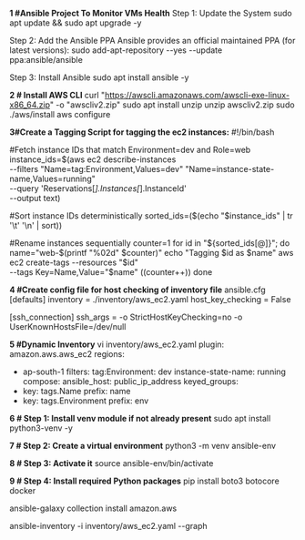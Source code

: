 **1 #Ansible Project To Monitor VMs Health**
Step 1: Update the System
sudo apt update && sudo apt upgrade -y

Step 2: Add the Ansible PPA
Ansible provides an official maintained PPA (for latest versions):
sudo add-apt-repository --yes --update ppa:ansible/ansible

Step 3: Install Ansible
sudo apt install ansible -y

**2 # Install AWS CLI**
curl "https://awscli.amazonaws.com/awscli-exe-linux-x86_64.zip" -o "awscliv2.zip"
sudo apt install unzip
unzip awscliv2.zip
sudo ./aws/install
aws configure

**3#Create a Tagging Script for tagging the ec2 instances:**
#!/bin/bash

#Fetch instance IDs that match Environment=dev and Role=web
instance_ids=$(aws ec2 describe-instances \
  --filters "Name=tag:Environment,Values=dev" "Name=instance-state-name,Values=running" \
  --query 'Reservations[*].Instances[*].InstanceId' \
  --output text)

#Sort instance IDs deterministically
sorted_ids=($(echo "$instance_ids" | tr '\t' '\n' | sort))

#Rename instances sequentially
counter=1
for id in "${sorted_ids[@]}"; do
  name="web-$(printf "%02d" $counter)"
  echo "Tagging $id as $name"
  aws ec2 create-tags --resources "$id" \
    --tags Key=Name,Value="$name"
  ((counter++))
done



**4 #Create config file for host checking of inventory file**
ansible.cfg
[defaults]
inventory = ./inventory/aws_ec2.yaml
host_key_checking = False

[ssh_connection]
ssh_args = -o StrictHostKeyChecking=no -o UserKnownHostsFile=/dev/null


**5 #Dynamic Inventory**
vi inventory/aws_ec2.yaml 
plugin: amazon.aws.aws_ec2
regions:
  - ap-south-1
filters:
  tag:Environment: dev
  instance-state-name: running
compose:
  ansible_host: public_ip_address
keyed_groups:
  - key: tags.Name
    prefix: name
  - key: tags.Environment
    prefix: env                               

**6 # Step 1: Install venv module if not already present**
sudo apt install python3-venv -y

**7 # Step 2: Create a virtual environment**
python3 -m venv ansible-env

**8 # Step 3: Activate it**
source ansible-env/bin/activate

**9 # Step 4: Install required Python packages**
pip install boto3 botocore docker

ansible-galaxy collection install amazon.aws

ansible-inventory -i inventory/aws_ec2.yaml --graph

